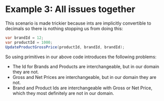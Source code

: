 # Example 3: All issues together

This scenario is made trickier because ints are implicitly convertible to decimals so there is nothing stopping us from doing this:

```csharp
var brandId = 12;
var productId = 1000;
UpdateProductGrossPrice(productId, brandId, brandId);
```

So using primitives in our above code introduces the following problems:
* The Id for Brands and Products are interchangeable, but in our domain they are not.
* Gross and Net Prices are interchangeable, but in our domain they are not.
* Brand and Product Ids are interchangeable with Gross or Net Price, which they most definitely are not in our domain.
